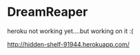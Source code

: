 # DreamReaper

heroku not working yet....but working on it :(


http://hidden-shelf-91944.herokuapp.com/
